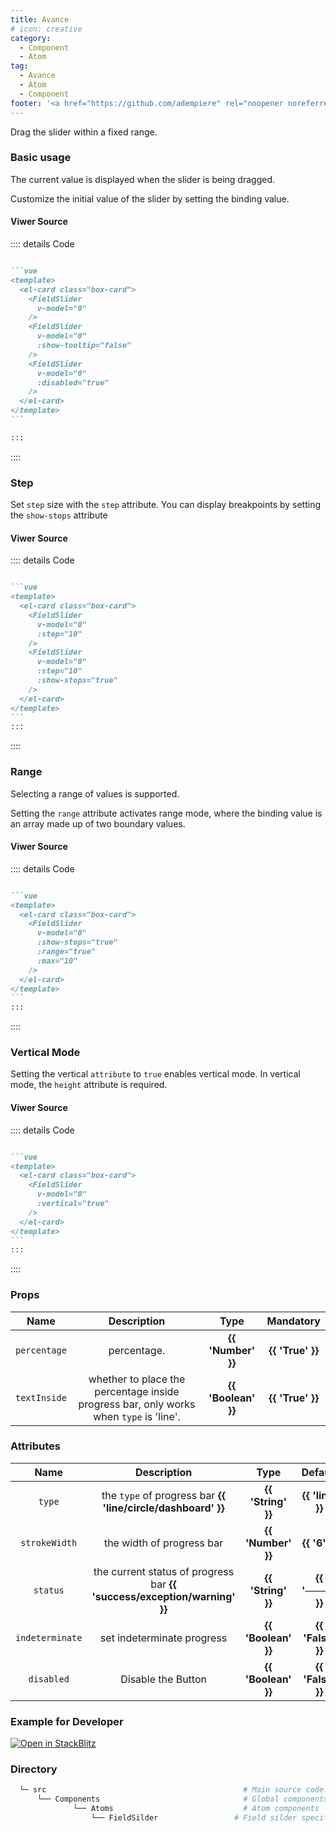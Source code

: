```yaml
---
title: Avance
# icon: creative
category:
  - Component
  - Atom
tag:
  - Avance
  - Atom
  - Component
footer: '<a href="https://github.com/adempiere" rel="noopener noreferrer" target="_blank">ADempiere Community</a> | <a href="https://www.adempiere.io/about/site">About Site</a>'
---
```


<span>

Drag the slider within a fixed range.

### Basic usage

The current value is displayed when the slider is being dragged.

Customize the initial value of the slider by setting the binding value.

<SliderBasic />

#### Viwer Source

:::: details Code

````md

```vue
<template>
  <el-card class="box-card">
    <FieldSlider
      v-model="0"
    />
    <FieldSlider
      v-model="0"
      :show-tooltip="false"
    />
    <FieldSlider
      v-model="0"
      :disabled="true"
    />
  </el-card>
</template>
```

:::
````

::::

### Step

Set `step` size with the `step` attribute. You can display breakpoints by setting the `show-stops` attribute

<SliderStep />

#### Viwer Source

:::: details Code

````md

```vue
<template>
  <el-card class="box-card">
    <FieldSlider
      v-model="0"
      :step="10"
    />
    <FieldSlider
      v-model="0"
      :step="10"
      :show-stops="true"
    />
  </el-card>
</template>
```
:::
````

::::

### Range

Selecting a range of values is supported.

Setting the `range` attribute activates range mode, where the binding value is an array made up of two boundary values.

<SliderRange />

#### Viwer Source

:::: details Code

````md

```vue
<template>
  <el-card class="box-card">
    <FieldSlider
      v-model="0"
      :show-stops="true"
      :range="true"
      :max="10"
    />
  </el-card>
</template>
```
:::
````

::::

### Vertical Mode

Setting the vertical `attribute` to `true` enables vertical mode. In vertical mode, the `height` attribute is required.

<SliderVertical />

#### Viwer Source

:::: details Code

````md

```vue
<template>
  <el-card class="box-card">
    <FieldSlider
      v-model="0"
      :vertical="true"
    />
  </el-card>
</template>
```
:::
````

::::

### Props

  |   Name    | Description | Type  | Mandatory |
  | :---------: | :-----------: | :-----------------: | :-----------: |
  |    `percentage`  | percentage.  | <el-tag effect="Light">  **{{ 'Number' }}** </el-tag>  |  <el-tag effect="dark" round > **{{ 'True' }}** </el-tag> |
  |    `textInside`  | whether to place the percentage inside progress bar, only works when `type` is 'line'.  | <el-tag effect="Light">  **{{ 'Boolean' }}** </el-tag>  |  <el-tag effect="dark" round > **{{ 'True' }}** </el-tag> |


### Attributes

  |   Name    | Description | Type   | Default |
  | :---------: | :-----------: | :-----------------: | :-----------: |
  | `type`    | the `type` of progress bar <el-tag effect="Light"> **{{ 'line/circle/dashboard' }}** </el-tag> | <el-tag effect="Light">  **{{ 'String' }}** </el-tag> | <el-tag effect="dark" round > **{{ 'line' }}** </el-tag> |
  | `strokeWidth`    | the width of progress bar  | <el-tag effect="Light">  **{{ 'Number' }}** </el-tag> | <el-tag effect="dark" round > **{{ '6' }}** </el-tag> |
  | `status`    | the current status of progress bar <el-tag effect="Light"> **{{ 'success/exception/warning' }}** </el-tag>  | <el-tag effect="Light">  **{{ 'String' }}** </el-tag> | <el-tag effect="dark" round > **{{ '────' }}** </el-tag> |
  | `indeterminate`    | set indeterminate progress  | <el-tag effect="Light">  **{{ 'Boolean' }}** </el-tag> | <el-tag effect="dark" round > **{{ 'False' }}** </el-tag> |
  |  `disabled` | Disable the Button | <el-tag effect="Light">  **{{ 'Boolean' }}** </el-tag> | <el-tag effect="dark" round > **{{ 'False' }}** </el-tag> |
### Example for Developer


[![Open in StackBlitz](https://developer.stackblitz.com/img/open_in_stackblitz.svg)](https://stackblitz.com/edit/fields-silder?file=app.vue)


### Directory


```bash
  └─ src                                            # Main source code.
      └── Components                                # Global components
              └── Atoms                             # Atom components
                  └── FieldSilder                 # Field silder specific components.
```


</span>

<style>
	:root {
	--content-width: 1300px !important;
	}
</style>
